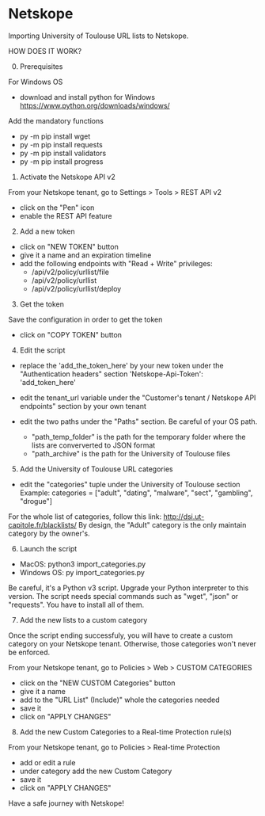 # Netskope
Importing University of Toulouse URL lists to Netskope.

HOW DOES IT WORK?

0. Prerequisites

For Windows OS
- download and install python for Windows
https://www.python.org/downloads/windows/

Add the mandatory functions
- py -m pip install wget
- py -m pip install requests
- py -m pip install validators
- py -m pip install progress

1. Activate the Netskope API v2

From your Netskope tenant, go to Settings > Tools > REST API v2
- click on the "Pen" icon
- enable the REST API feature

2. Add a new token

- click on "NEW TOKEN" button
- give it a name and an expiration timeline
- add the following endpoints with "Read + Write" privileges:
  - /api/v2/policy/urllist/file
  - /api/v2/policy/urllist
  - /api/v2/policy/urllist/deploy

3. Get the token

Save the configuration in order to get the token
- click on "COPY TOKEN" button

4. Edit the script

- replace the 'add_the_token_here' by your new token under the "Authentication headers" section
'Netskope-Api-Token': 'add_token_here'

- edit the tenant_url variable under the "Customer's tenant / Netskope API endpoints" section by your own tenant
- edit the two paths under the "Paths" section. Be careful of your OS path.
  - "path_temp_folder" is the path for the temporary folder where the lists are conververted to JSON format
  - "path_archive" is the path for the University of Toulouse files

5. Add the University of Toulouse URL categories

- edit the "categories" tuple under the University of Toulouse section
Example: categories = ["adult", "dating", "malware", "sect", "gambling", "drogue"]

For the whole list of categories, follow this link: http://dsi.ut-capitole.fr/blacklists/
By design, the "Adult" category is the only maintain category by the owner's.

6. Launch the script
  - MacOS: python3 import_categories.py
  - Windows OS: py import_categories.py

Be careful, it's a Python v3 script. Upgrade your Python interpreter to this version.
The script needs special commands such as "wget", "json" or "requests". You have to install all of them.

7. Add the new lists to a custom category

Once the script ending successfuly, you will have to create a custom category on your Netskope tenant.
Otherwise, those categories won't never be enforced.

From your Netskope tenant, go to Policies > Web > CUSTOM CATEGORIES
- click on the "NEW CUSTOM Categories" button
- give it a name
- add to the "URL List" (Include)" whole the categories needed
- save it
- click on "APPLY CHANGES"

8. Add the new Custom Categories to a Real-time Protection rule(s)

From your Netskope tenant, go to Policies > Real-time Protection

- add or edit a rule
- under category add the new Custom Category
- save it
- click on "APPLY CHANGES"

Have a safe journey with Netskope!
